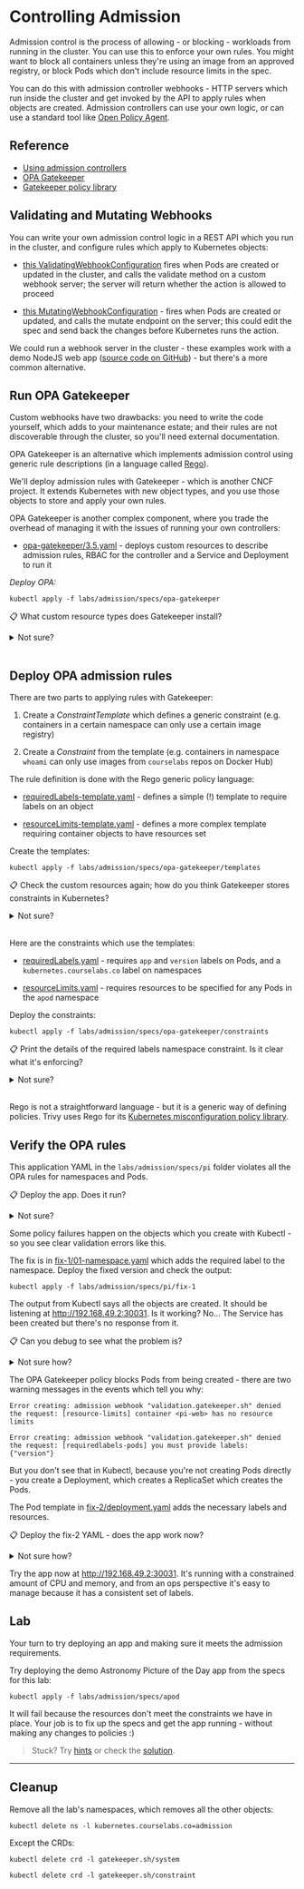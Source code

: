 # Controlling Admission

Admission control is the process of allowing - or blocking - workloads from running in the cluster. You can use this to enforce your own rules. You might want to block all containers unless they're using an image from an approved registry, or block Pods which don't include resource limits in the spec.

You can do this with admission controller webhooks - HTTP servers which run inside the cluster and get invoked by the API to apply rules when objects are created. Admission controllers can use your own logic, or can use a standard tool like [Open Policy Agent](https://www.openpolicyagent.org).

## Reference

- [Using admission controllers](https://kubernetes.io/docs/reference/access-authn-authz/admission-controllers/)
- [OPA Gatekeeper](https://open-policy-agent.github.io/gatekeeper/website/docs/)
- [Gatekeeper policy library](https://github.com/open-policy-agent/gatekeeper-library)


## Validating and Mutating Webhooks

You can write your own admission control logic in a REST API which you run in the cluster, and configure rules which apply to Kubernetes objects:

- [this ValidatingWebhookConfiguration](./specs/validating-webhook/validatingWebhookConfiguration.yaml) fires when Pods are created or updated in the cluster, and calls the validate method on a custom webhook server; the server will return whether the action is allowed to proceed

- [this MutatingWebhookConfiguration](./specs/mutating-webhook/mutatingWebhookConfiguration.yaml) - fires when Pods are created or updated, and calls the mutate endpoint on the server; this could edit the spec and send back the changes before Kubernetes runs the action.

We could run a webhook server in the cluster - these examples work with a demo NodeJS web app ([source code on GitHub](https://github.com/sixeyed/kiamol/tree/master/ch16/docker-images/admission-webhook/src)) - but there's a more common alternative.

## Run OPA Gatekeeper

Custom webhooks have two drawbacks: you need to write the code yourself, which adds to your maintenance estate; and their rules are not discoverable through the cluster, so you'll need external documentation.

OPA Gatekeeper is an alternative which implements admission control using generic rule descriptions (in a language called [Rego](https://www.openpolicyagent.org/docs/latest/policy-language/)).

We'll deploy admission rules with Gatekeeper - which is another CNCF project. It extends Kubernetes with new object types, and you use those objects to store and apply your own rules.

OPA Gatekeeper is another complex component, where you trade the overhead of managing it with the issues of running your own controllers:

- [opa-gatekeeper/3.5.yaml](./specs/opa-gatekeeper/3.5.yaml) - deploys custom resources to describe admission rules, RBAC for the controller and a Service and Deployment to run it

_Deploy OPA:_

```
kubectl apply -f labs/admission/specs/opa-gatekeeper
```

📋 What custom resource types does Gatekeeper install?

<details>
  <summary>Not sure?</summary>

Check the CustomResourceDefinitions:

```
kubectl get crd
```

You'll see a few - the main one we work with is the ConstraintTemplate.

</details><br/>

## Deploy OPA admission rules

There are two parts to applying rules with Gatekeeper:

1. Create a _ConstraintTemplate_ which defines a generic constraint (e.g. containers in a certain namespace can only use a certain image registry)

2. Create a _Constraint_ from the template (e.g. containers in namespace `whoami` can only use images from `courselabs` repos on Docker Hub)

The rule definition is done with the Rego generic policy language:

- [requiredLabels-template.yaml](./specs/opa-gatekeeper/templates/requiredLabels-template.yaml) - defines a simple (!) template to require labels on an object

- [resourceLimits-template.yaml](./specs/opa-gatekeeper/templates/resourceLimits-template.yaml) - defines a more complex template requiring container objects to have resources set

Create the templates:

```
kubectl apply -f labs/admission/specs/opa-gatekeeper/templates
```

📋 Check the custom resources again; how do you think Gatekeeper stores constraints in Kubernetes?

<details>
  <summary>Not sure?</summary>

```  
kubectl get crd
```

You see new CRDs for the constraint templates:

```
policyresourcelimits.constraints.gatekeeper.sh

requiredlabels.constraints.gatekeeper.sh
```

Gatekeeper creates a CRD for each constraint template, so each constraint becomes a Kubernetes resource.

</details><br/>

Here are the constraints which use the templates:

- [requiredLabels.yaml](./specs/opa-gatekeeper/constraints/requiredLabels.yaml) - requires `app` and `version` labels on Pods, and a `kubernetes.courselabs.co` label on namespaces

- [resourceLimits.yaml](./specs/opa-gatekeeper/constraints/resourceLimits.yaml) - requires resources to be specified for any Pods in the `apod` namespace

Deploy the constraints:

```
kubectl apply -f labs/admission/specs/opa-gatekeeper/constraints
```

📋 Print the details of the required labels namespace constraint. Is it clear what it's enforcing?

<details>
  <summary>Not sure?</summary>

The constraint type is a CRD so you can list objects in the usual way:

```  
kubectl get requiredlabels

kubectl describe requiredlabels requiredlabels-ns
```

You'll see all the existing violations of the rule, and it should be clear what's required - the label on each namespace.

</details><br/>

Rego is not a straightforward language - but it is a generic way of defining policies. Trivy uses Rego for its [Kubernetes misconfiguration policy library](https://github.com/aquasecurity/appshield/tree/master/kubernetes).

## Verify the OPA rules

This application YAML in the `labs/admission/specs/pi` folder violates all the OPA rules for namespaces and Pods.

📋 Deploy the app. Does it run?

<details>
  <summary>Not sure?</summary>

Use Kubectl apply:

```
kubectl apply -f labs/admission/specs/pi
```

You'll see errors saying that the namespace can't be created because of a policy violation, and then the other objects can't be created because the namespace doesn't exist.

</details>

Some policy failures happen on the objects which you create with Kubectl - so you see clear validation errors like this.

The fix is in [fix-1/01-namespace.yaml](./specs/pi/fix-1/01-namespace.yaml) which adds the required label to the namespace. Deploy the fixed version and check the output:

```
kubectl apply -f labs/admission/specs/pi/fix-1
```

The output from Kubectl says all the objects are created. It should be listening at http://192.168.49.2:30031. Is it working? No... The Service has been created but there's no response from it.

📋 Can you debug to see what the problem is?

<details>
  <summary>Not sure how?</summary>

Start by describing the Service:

```
kubectl describe svc pi-np -n pi
```

You'll see there are no _Endpoints_ which means no Pods are enlisted as targets for the Service to route traffic.

Try listing all the Pods in the namespace:

```
kubectl get po -n pi
```

None. Hmm. How about Deployments and ReplicaSets?

```
kubectl get deploy,rs -n pi
```

They've been created but there are no Pods. Describe the ReplicaSet to see the problem:

```
kubectl describe rs -n pi
```

Now you'll see the error.

</details>

The OPA Gatekeeper policy blocks Pods from being created - there are two warning messages in the events which tell you why:

```
Error creating: admission webhook "validation.gatekeeper.sh" denied the request: [resource-limits] container <pi-web> has no resource limits

Error creating: admission webhook "validation.gatekeeper.sh" denied the request: [requiredlabels-pods] you must provide labels: {"version"}
```

But you don't see that in Kubectl, because you're not creating Pods directly - you create a Deployment, which creates a ReplicaSet which creates the Pods.

The Pod template in [fix-2/deployment.yaml](./specs/pi/fix-2/deployment.yaml) adds the necessary labels and resources.

📋 Deploy the fix-2 YAML - does the app work now?

<details>
  <summary>Not sure how?</summary>

```
kubectl apply -f labs/admission/specs/pi/fix-2

kubectl get pods -n pi
```

Looking good :)

</details>

Try the app now at http://192.168.49.2:30031. It's running with a constrained amount of CPU and memory, and from an ops perspective it's easy to manage because it has a consistent set of labels.

## Lab

Your turn to try deploying an app and making sure it meets the admission requirements.

Try deploying the demo Astronomy Picture of the Day app from the specs for this lab:

```
kubectl apply -f labs/admission/specs/apod
```

It will fail because the resources don't meet the constraints we have in place. Your job is to fix up the specs and get the app running - without making any changes to policies :)

> Stuck? Try [hints](hints.md) or check the [solution](solution.md).

___

## Cleanup

Remove all the lab's namespaces, which removes all the other objects:

```
kubectl delete ns -l kubernetes.courselabs.co=admission
```

Except the CRDs:

```
kubectl delete crd -l gatekeeper.sh/system

kubectl delete crd -l gatekeeper.sh/constraint
```